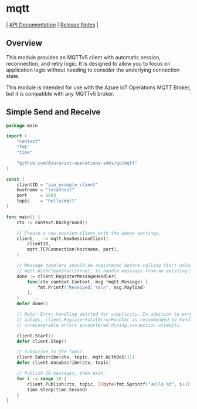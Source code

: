 # mqtt

| [API Documentation](API.md) |
[Release Notes](https://github.com/Azure/iot-operations-sdks/releases?q=go%2Fmqtt)
|

## Overview

This module provides an MQTTv5 client with automatic session, reconnection, and
retry logic. It is designed to allow you to focus on application logic without
needing to consider the underlying connection state.

This module is intended for use with the Azure IoT Operations MQTT Broker, but
it is compatible with any MQTTv5 broker.

## Simple Send and Receive

```go
package main

import (
	"context"
	"fmt"
	"time"

	"github.com/Azure/iot-operations-sdks/go/mqtt"
)

const (
	clientID = "aio_example_client"
	hostname = "localhost"
	port     = 1883
	topic    = "hello/mqtt"
)

func main() {
	ctx := context.Background()

	// Create a new session client with the above settings.
	client, _ := mqtt.NewSessionClient(
		clientID,
		mqtt.TCPConnection(hostname, port),
	)

	// Message handlers should be registered before calling Start unless using
	// mqtt.WithCleanStart(true), to handle messages from an existing session.
	done := client.RegisterMessageHandler(
		func(ctx context.Context, msg *mqtt.Message) {
			fmt.Printf("Received: %s\n", msg.Payload)
		},
	)
	defer done()

	// Note: Error handling omitted for simplicity. In addition to error return
	// values, client.RegisterFatalErrorHandler is recommended to handle any
	// unrecoverable errors encountered during connection attempts.

	client.Start()
	defer client.Stop()

	// Subscribe to the topic.
	client.Subscribe(ctx, topic, mqtt.WithQoS(1))
	defer client.Unsubscribe(ctx, topic)

	// Publish 10 messages, then exit.
	for i := range 10 {
		client.Publish(ctx, topic, []byte(fmt.Sprintf("Hello %d", i+1)))
		time.Sleep(time.Second)
	}
}
```
